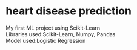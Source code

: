 # heart disease prediction
My first ML project using Scikit-Learn <br>
Libraries used:Scikit-Learn, Numpy, Pandas <br>
Model used:Logistic Regression

